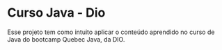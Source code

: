 # Curso Java - Dio

Esse projeto tem como intuito aplicar o conteúdo aprendido no curso de Java do bootcamp Quebec Java, da DIO.